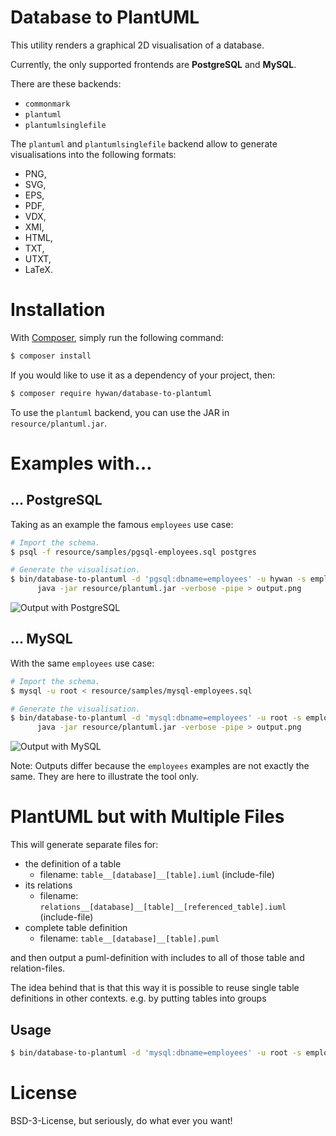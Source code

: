 # Database to PlantUML

This utility renders a graphical 2D visualisation of a database.

Currently, the only supported frontends are **PostgreSQL** and
**MySQL**.

There are these backends:
* `commonmark`
* `plantuml`
* `plantumlsinglefile`
 
The `plantuml` and `plantumlsinglefile` backend allow to generate visualisations into the
following formats:

  * PNG,
  * SVG,
  * EPS,
  * PDF,
  * VDX,
  * XMI,
  * HTML,
  * TXT,
  * UTXT,
  * LaTeX.

# Installation

With [Composer](https://getcomposer.org/), simply run the following command:

```sh
$ composer install
```

If you would like to use it as a dependency of your project, then:

```sh
$ composer require hywan/database-to-plantuml
```

To use the `plantuml` backend, you can use the JAR in `resource/plantuml.jar`.

# Examples with…

## … PostgreSQL

Taking as an example the famous `employees` use case:

```sh
# Import the schema.
$ psql -f resource/samples/pgsql-employees.sql postgres

# Generate the visualisation.
$ bin/database-to-plantuml -d 'pgsql:dbname=employees' -u hywan -s employees | \
      java -jar resource/plantuml.jar -verbose -pipe > output.png
```

![Output with PostgreSQL](https://cldup.com/UMsPg3WKh0.png)

## … MySQL

With the same `employees` use case:

```sh
# Import the schema.
$ mysql -u root < resource/samples/mysql-employees.sql

# Generate the visualisation.
$ bin/database-to-plantuml -d 'mysql:dbname=employees' -u root -s employees | \
      java -jar resource/plantuml.jar -verbose -pipe > output.png
```

![Output with MySQL](https://cldup.com/Cgn7bqdEz5.png)

Note: Outputs differ because the `employees` examples are not exactly
the same. They are here to illustrate the tool only.

# PlantUML but with Multiple Files

This will generate separate files for:
* the definition of a table
  * filename: `table__[database]__[table].iuml` (include-file)
* its relations
  * filename: `relations__[database]__[table]__[referenced_table].iuml` (include-file)
* complete table definition
  * filename: `table__[database]__[table].puml`

and then output a puml-definition with includes to all of those table and relation-files.

The idea behind that is that this way it is possible to reuse single table definitions in other contexts.
e.g. by putting tables into groups

## Usage

```sh
$ bin/database-to-plantuml -d 'mysql:dbname=employees' -u root -s employees -b plantuml-multiple-files
```

# License

BSD-3-License, but seriously, do what ever you want!

